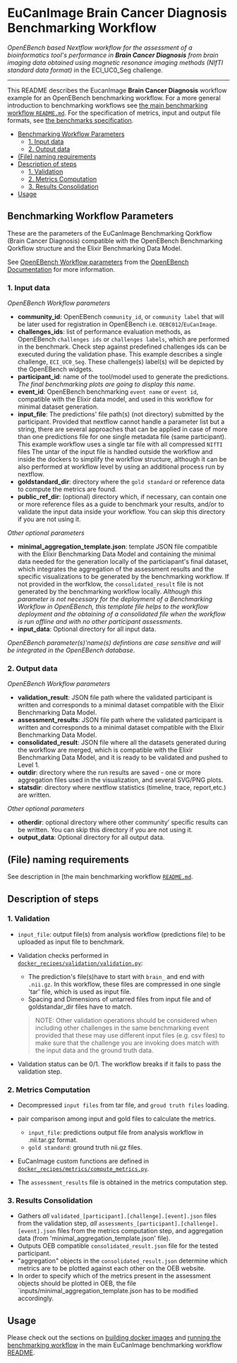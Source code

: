 # EuCanImage Brain Cancer Diagnosis Benchmarking Workflow

*OpenEBench based Nextflow workflow for the assessment of a bioinformatics tool's performance in **Brain Cancer Diagnosis** from brain imaging data obtained using magnetic resonance imaging methods (NIfTI standard data format)* in the ECI_UC0_Seg challenge.

---

This README describes the EucanImage **Brain Cancer Diagnosis** workflow example for an OpenEBench benchmarking workflow. For a more general introduction to benchmarking workflows see [the main benchmarking workflow `README.md`][readme-bwf]. For the specification of metrics, input and output file formats, see [the benchmarks specification][spec].

- [Benchmarking Workflow Parameters](#benchmarking-workflow-parameters)
  - [1. Input data](#1-input-data)
  - [2. Output data](#2-output-data)
- [(File) naming requirements](#file-naming-requirements)
- [Description of steps](#description-of-steps)
  - [1. Validation](#1-validation)
  - [2. Metrics Computation](#2-metrics-computation)
  - [3. Results Consolidation](#3-results-consolidation)
- [Usage](#usage)

## Benchmarking Workflow Parameters

These are the parameters of the EuCanImage Benchmarking Qorkflow (Brain Cancer Diagnosis) compatible with the OpenEBench Benchmarking Qorkflow structure and the Elixir Benchmarking Data Model.

See [OpenEBench Workflow parameters](https://openebench.readthedocs.io/en/latest/technical_references/4_benchmarking_workflows.html?highlight=workflow%20parameters#workflow-parameters) from the [OpenEBench Documentation](https://openebench.readthedocs.io/en/latest/index.html) for more information.

### 1. Input data

*OpenEBench Workflow parameters*

- **community_id**: OpenEBench `community_id`, or `community label` that will be later used for registration in OpenEBench i.e. `OEBC012`/`EuCanImage`.
- **challenges_ids**: list of performance evaluation methods, as OpenEBench `challenges ids` or `challenges labels`,  which are performed in the benchmark. Check step against predefined challenges ids can be executed during the validation phase. This example describes a single challenge, `ECI_UC0_Seg`. These challenge(s) label(s) will be depicted by the OpenEBench widgets.
- **participant_id**: name of the tool/model used to generate the predictions. _The final benchmarking plots are going to display this name_.
- **event_id**: OpenEBench benchmarking `event name` or `event id`, compatible with the Elixir data model, and used in this workflow for minimal dataset generation.
- **input_file**: The predictions' file path(s) (not directory) submitted by the participant. Provided that nextflow cannot handle a parameter list but a string, there are several approaches that can be applied in case of more than one predictions file for one single metadata file (same participant). This example workflow uses a single tar file with all compressed `NIfTI` files The untar of the input file is handled outside the workflow and inside the dockers to simplify the workflow structure, although it can be also performed at workflow level by using an additional process run by nextflow.
- **goldstandard_dir**: directory where the `gold standard` or reference data to compute the metrics are found.
- **public_ref_dir**: (optional) directory which, if necessary, can contain one or more reference files as a guide to benchmark your results, and/or to validate the input data inside your workflow. You can skip this directory if you are not using it.

*Other optional parameters*

- **minimal_aggregation_template.json**: template JSON file compatible with the Elixir Benchmarking Data Model and containing the minimal data needed for the generation locally of the particiapant's final dataset, which integrates the aggregation of the assessment results and the specific visualizations to be generated by the benchmarking workflow. If not provided in the worfklow, the `consolidated_result` file is not generated by the benchmarking workflow locally. 
*Although this parameter is not necessary for the deployment of a Benchmarking Workflow in OpenEBench, this template file helps to the workflow deployment and the obtaining of a consolidated file when the workflow is run offline and with no other participant assessments*.
- **input_data**: Optional directory for all input data.

_OpenEBench parameter(s)'name(s) defintions are case sensitive and will be integrated in the OpenEBench database_.

### 2. Output data

*OpenEBench Workflow parameters*

- **validation_result**: JSON file path where the validated participant is written and corresponds to a minimal dataset compatible with the Elixir Benchmarking Data Model.
- **assessment_results**: JSON file path where the validated participant is written and corresponds to a minimal dataset compatible with the Elixir Benchmarking Data Model.
- **consolidated_result**: JSON file where all the datasets generated during the workflow are merged, which is compatible with the Elixir Benchmarking Data Model, and it is ready to be validated and pushed to Level 1.
- **outdir**: directory where the run results are saved - one or more aggregation files used in the visualization, and several SVG/PNG plots.
- **statsdir**: directory where nextflow statistics (timeline, trace, report,etc.) are written.

*Other optional parameters*

- **otherdir**: optional directory where other community’ specific results can be written. You can skip this directory if you are not using it.
- **output_data**: Optional directory for all output data.

## (File) naming requirements

See description in [the main benchmarking workflow [`README.md`][readme-bwf-naming].

## Description of steps

### 1. Validation

- `input_file`: output file(s) from analysis workflow (predictions file) to be uploaded as input file to benchmark.
- Validation checks performed in [`docker_recipes/validation/validation.py`][validation-py]:

  - The prediction's file(s)have to start with `brain_` and end with `.nii.gz`. In this workflow, these files are compressed in one single 'tar' file, which is used as input file.
  - Spacing and Dimensions of untarred files from input file and of goldstandar_dir files have to match.

  > NOTE: Other validation operations should be considered when including other challenges in the same benchmarking event provided that these may use different input files (e.g. csv files) to make sure that the challenge you are invoking does match with the input data and the ground truth data.
  >
- Validation status can be 0/1. The workflow breaks if it fails to pass the validation step.

### 2. Metrics Computation

- Decompressed `input files` from tar file, and `groud truth files` loading.
- pair comparison among input and gold files to calculate the metrics.

  - `input_file`: predictions output file from analysis workflow in .nii.tar.gz format.
  - `gold standard`: ground truth nii.gz files.
- EuCanImage custom functions are defined in [`docker_recipes/metrics/compute_metrics.py`][metrics-py].
- The `assessment_results` file is obtained in the metrics computation step.

### 3. Results Consolidation

- Gathers *all* `validated_[participant].[challenge].[event].json` files from the validation step, *all* `assessments_[participant].[challenge].[event].json` files from the metrics computation step, and aggregation data (from 'minimal_aggregation_template.json' file).
- Outputs OEB compatible `consolidated_result.json` file for the tested participant.
- "aggregation" objects in the `consolidated_result.json` determine which metrics are to be plotted against each other on the OEB website.
- In order to specify which of the metrics present in the assessment objects should be plotted in OEB, the file `inputs/minimal_aggregation_template.json has to be modified accordingly.

## Usage

Please check out the sections on [building docker images][build-images] and [running the benchmarking workflow][run-workflow] in the main EuCanImage benchmarking workflow [README][readme-bwf].

[//]: #
[readme-bwf]: ../README.md
[readme-bwf-naming]: ../README.md#how-to-file-naming-requirements
[build-images]: ../README.md#7-build-images
[run-workflow]: ../README.md#8-test-run
[spec]: ./specification/
[validation-py]: ./docker_recipes/validation/validation.py
[metrics-py]: ./docker_recipes/metrics/compute_metrics.py
[nextflow-config]: ./nextflow.config
[parameters-file-config]: ./parameters_file.config
